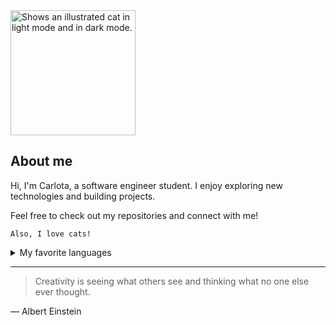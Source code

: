 <!-- This is the first README I created about myself., 02/10/2024-->
<!-- TO DO: add more details about me later -->

<picture>
  <source media="(prefers-color-scheme: dark)" srcset="https://cdn3.iconfinder.com/data/icons/materia-flat-halloween-free/24/039_026_cat_black_witch_halloween-512.png">
  <source media="(prefers-color-scheme: light)" srcset="https://cdn3.iconfinder.com/data/icons/materia-flat-halloween-free/24/039_025_cat_black_witch_halloween-512.png">
  <img alt="Shows an illustrated cat in light mode and in dark mode." src="https://cdn3.iconfinder.com/data/icons/materia-flat-halloween-free/24/039_026_cat_black_witch_halloween-512.png" width="200">
</picture>


## About me

Hi, I'm Carlota, a software engineer student. I enjoy exploring new technologies and building projects.

Feel free to check out my repositories and connect with me!

`Also, I love cats!`


<details>
<summary>My favorite languages</summary>

| Rank | Languages |
|-----:|-----------|
|     1| Java      |
|     2| C         |
|     3| SQL       |

</details>


---
> Creativity is seeing what others see and thinking what no one else ever thought.

— Albert Einstein

<!--
**HollowedMalenia/HollowedMalenia** is a ✨ _special_ ✨ repository because its `README.md` (this file) appears on your GitHub profile.

Here are some ideas to get you started:

- 🔭 I’m currently working on ...
- 🌱 I’m currently learning ...
- 👯 I’m looking to collaborate on ...
- 🤔 I’m looking for help with ...
- 💬 Ask me about ...
- 📫 How to reach me: ...
- 😄 Pronouns: ...
- ⚡ Fun fact: ...
-->
